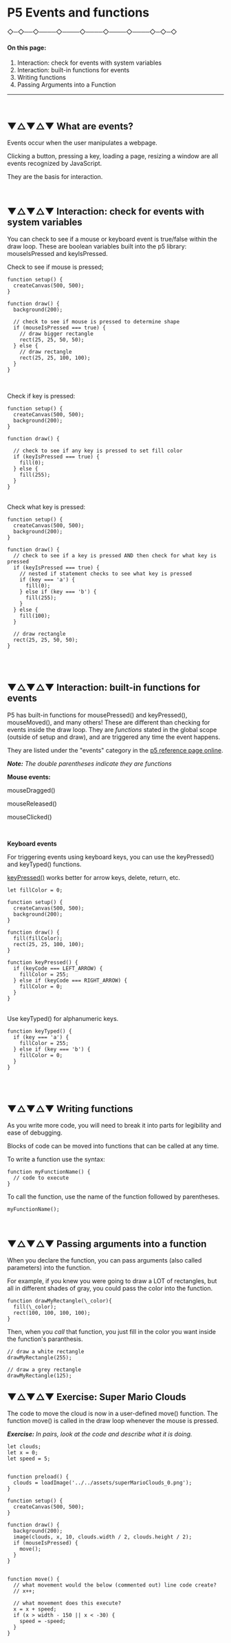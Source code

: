 
# P5 Events and functions



 ◇─◇──◇────◇────◇────◇────◇────◇─◇─◇
<br />

#### On this page:


1. Interaction: check for events with system variables
2. Interaction: built-in functions for events
3. Writing functions
4. Passing Arguments into a Function

---
<br>

## ▼△▼△▼ What are events?

Events occur when the user manipulates a webpage.

Clicking a button, pressing a key, loading a page, resizing a window are all events recognized by JavaScript.

They are the basis for interaction.

<br>




## ▼△▼△▼ Interaction: check for events with system variables

You can check to see if a mouse or keyboard event is true/false within the draw loop. These are boolean variables built into the p5 library: mouseIsPressed and keyIsPressed.

Check to see if mouse is pressed;

    function setup() {
      createCanvas(500, 500);
    }

    function draw() {
      background(200);

      // check to see if mouse is pressed to determine shape
      if (mouseIsPressed === true) {
        // draw bigger rectangle
        rect(25, 25, 50, 50);
      } else {
        // draw rectangle
        rect(25, 25, 100, 100);
      }
    }

<br>

Check if key is pressed:

    function setup() {
      createCanvas(500, 500);
      background(200);
    }

    function draw() {

      // check to see if any key is pressed to set fill color
      if (keyIsPressed === true) {
        fill(0);
      } else {
        fill(255);
      }
    }

<br>
Check what key is pressed:

    function setup() {
      createCanvas(500, 500);
      background(200);
    }

    function draw() {
      // check to see if a key is pressed AND then check for what key is pressed
      if (keyIsPressed === true) {
        // nested if statement checks to see what key is pressed
        if (key === 'a') {
          fill(0);
        } else if (key === 'b') {
          fill(255);
        }
      } else {
        fill(100);
      }

      // draw rectangle
      rect(25, 25, 50, 50);
    }

<br>
<br>

## ▼△▼△▼ Interaction: built-in functions for events

P5 has built-in functions for mousePressed() and keyPressed(), mouseMoved(), and many others! These are different than checking for events inside the draw loop. They are *functions* stated in the global scope (outside of setup and draw), and are triggered any time the event happens.

They are listed under the "events" category in the [p5 reference page online](https://p5js.org/reference/#group-Events).

***Note:*** *The double parentheses indicate they are functions*
<br>

**Mouse events:**

mouseDragged()

mouseReleased()

mouseClicked()


<br>

**Keyboard events**

For triggering events using keyboard keys, you can use the keyPressed() and keyTyped() functions.

[keyPressed()](https://p5js.org/reference/#/p5/keyPressed) works better for arrow keys, delete, return, etc.

    let fillColor = 0;

    function setup() {
      createCanvas(500, 500);
      background(200);
    }

    function draw() {
      fill(fillColor);
      rect(25, 25, 100, 100);
    }

    function keyPressed() {
      if (keyCode === LEFT_ARROW) {
        fillColor = 255;
      } else if (keyCode === RIGHT_ARROW) {
        fillColor = 0;
      }
    }

<br>
Use keyTyped() for alphanumeric keys.

    function keyTyped() {
      if (key === 'a') {
        fillColor = 255;
      } else if (key === 'b') {
        fillColor = 0;
      }
    }
<br>
<br>


## ▼△▼△▼ Writing functions

As you write more code, you will need to break it into parts for legibility and ease of debugging.

Blocks of code can be moved into functions that can be called at any time.

To write a function use the syntax:

    function myFunctionName() {
      // code to execute
    }

To call the function, use the name of the function followed by parentheses.

    myFunctionName();
<br>


## ▼△▼△▼ Passing arguments into a function

When you declare the function, you can pass arguments (also called parameters) into the function.


For example, if you knew you were going to draw a LOT of rectangles, but all in different shades of gray, you could pass the color into the function.


    function drawMyRectangle(\_color){
      fill(\_color);
      rect(100, 100, 100, 100);
    }


Then, when you *call* that function, you just fill in the color you want inside the function's paranthesis.

    // draw a white rectangle
    drawMyRectangle(255);

    // draw a grey rectangle
    drawMyRectangle(125);



## ▼△▼△▼ Exercise: Super Mario Clouds

The code to move the cloud is now in a user-defined move() function. The function move() is called in the draw loop whenever the mouse is pressed.

***Exercise:*** *In pairs, look at the code and describe what it is doing.*


    let clouds;
    let x = 0;
    let speed = 5;


    function preload() {
      clouds = loadImage('../../assets/superMarioClouds_0.png');
    }

    function setup() {
      createCanvas(500, 500);
    }

    function draw() {
      background(200);
      image(clouds, x, 10, clouds.width / 2, clouds.height / 2);
      if (mouseIsPressed) {
        move();
      }
    }


    function move() {
      // what movement would the below (commented out) line code create?
      // x++;

      // what movement does this execute?
      x = x + speed;
      if (x > width - 150 || x < -30) {
        speed = -speed;
      }
    }

<br>
<br>
